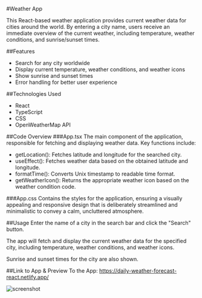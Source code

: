 #Weather App

This React-based weather application provides current weather data for cities around the world. By entering a city name, users receive an immediate overview of the current weather, including temperature, weather conditions, and sunrise/sunset times.


##Features
- Search for any city worldwide
- Display current temperature, weather conditions, and weather icons
- Show sunrise and sunset times
- Error handling for better user experience


##Technologies Used
- React
- TypeScript
- CSS
- OpenWeatherMap API


##Code Overview
###App.tsx 
 The main component of the application, responsible for fetching and displaying weather data. 
 Key functions include:
- getLocation(): Fetches latitude and longitude for the searched city.
- useEffect(): Fetches weather data based on the obtained latitude and longitude.
- formatTime(): Converts Unix timestamp to readable time format.
- getWeatherIcon(): Returns the appropriate weather icon based on the weather condition code.

###App.css 
 Contains the styles for the application, ensuring a visually appealing and responsive design that is deliberately streamlined and minimalistic to convey a calm, uncluttered atmosphere.


##Usage
Enter the name of a city in the search bar and click the "Search" button.

The app will fetch and display the current weather data for the specified city, including temperature, weather conditions, and weather icons.

Sunrise and sunset times for the city are also shown.


##Link to App & Preview
To the App: https://daily-weather-forecast-react.netlify.app/

![screenshot](.public/img/weather-app-preview.png)